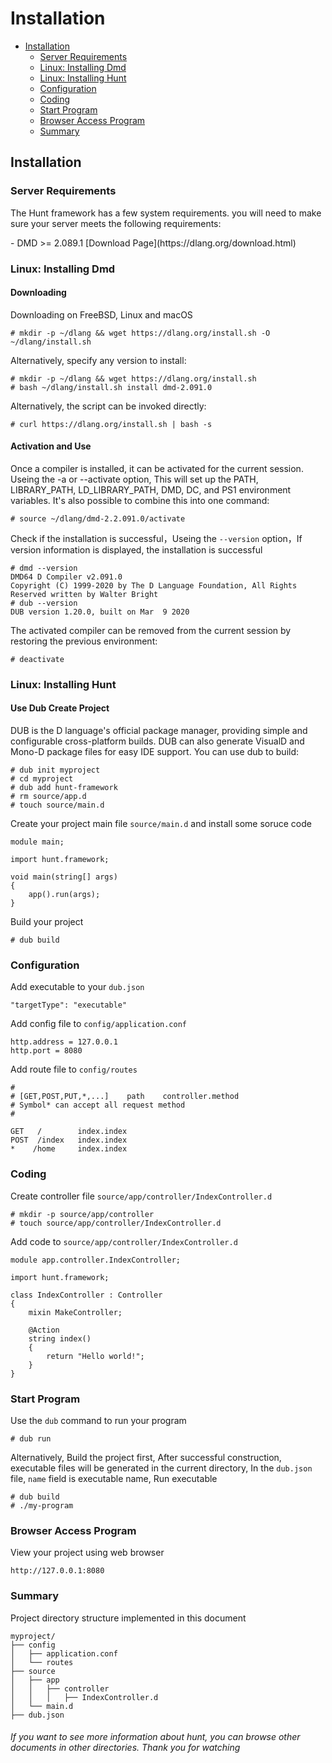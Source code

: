 # Installation

- [Installation](#installation)
    - [Server Requirements](#server-requirements)
	- [Linux: Installing Dmd](#installing-dmd)
    - [Linux: Installing Hunt](#linux-installing-Hunt)
    - [Configuration](#configuration)
	- [Coding](#coding)
    - [Start Program](#start-program)
    - [Browser Access Program](#browser-access-program)
    - [Summary](#summary)
<a name="installation"></a>
## Installation

<a name="server-requirements"></a>
### Server Requirements

The Hunt framework has a few system requirements. you will need to make sure your server meets the following requirements:
<div class="content-list" markdown="1">
- DMD >= 2.089.1 [Download Page](https://dlang.org/download.html)
</div>

<a name="installing-dmd"></a>
### Linux: Installing Dmd

#### Downloading
Downloading on FreeBSD, Linux and macOS
```
# mkdir -p ~/dlang && wget https://dlang.org/install.sh -O ~/dlang/install.sh
```
Alternatively, specify any version to install:
```
# mkdir -p ~/dlang && wget https://dlang.org/install.sh
# bash ~/dlang/install.sh install dmd-2.091.0
```
Alternatively, the script can be invoked directly:
```
# curl https://dlang.org/install.sh | bash -s
```
#### Activation and Use
Once a compiler is installed, it can be activated for the current session. Useing the -a or --activate option,
This will set up the PATH, LIBRARY_PATH, LD_LIBRARY_PATH, DMD, DC, and PS1 environment variables. It's also possible to combine this into one command:
```
# source ~/dlang/dmd-2.2.091.0/activate
```
Check if the installation is successful，Useing the `--version` option，If version information is displayed, the installation is successful
```
# dmd --version
DMD64 D Compiler v2.091.0
Copyright (C) 1999-2020 by The D Language Foundation, All Rights Reserved written by Walter Bright
# dub --version
DUB version 1.20.0, built on Mar  9 2020
```
The activated compiler can be removed from the current session by restoring the previous environment:
```
# deactivate
```

<a name="linux-installing-Hunt"></a>
### Linux: Installing Hunt

#### Use Dub Create Project
DUB is the D language's official package manager, providing simple and configurable cross-platform builds. DUB can also generate VisualD and Mono-D package files for easy IDE support.
You can use dub to build:
```
# dub init myproject
# cd myproject
# dub add hunt-framework
# rm source/app.d
# touch source/main.d
```
Create your project main file `source/main.d` and install some soruce code
```
module main;

import hunt.framework;

void main(string[] args)
{
    app().run(args);
}
```


Build your project
```
# dub build
```


<a name="configuration"></a>
### Configuration
Add executable to your `dub.json`
```
"targetType": "executable"
```
Add config file to `config/application.conf`
```
http.address = 127.0.0.1
http.port = 8080
```
Add route file to `config/routes`
```
#
# [GET,POST,PUT,*,...]    path    controller.method
# Symbol* can accept all request method
#

GET   /        index.index
POST  /index   index.index
*    /home     index.index
```

<a name="coding"></a>
### Coding
Create controller file `source/app/controller/IndexController.d`
```
# mkdir -p source/app/controller
# touch source/app/controller/IndexController.d
```
Add code to `source/app/controller/IndexController.d`
```
module app.controller.IndexController;

import hunt.framework;

class IndexController : Controller
{
    mixin MakeController;

    @Action
    string index()
    {
        return "Hello world!";
    }
}
```

<a name="start-program"></a>
### Start Program

Use the `dub` command to run your program
```
# dub run
```
Alternatively, Build the project first, After successful construction, executable files will be generated in the current directory, In the `dub.json` file, `name` field is executable name, Run executable
```
# dub build
# ./my-program
```

<a name="browser-access-program"></a>
### Browser Access Program

View your project using web browser
```
http://127.0.0.1:8080
```
<a name="summary"></a>
### Summary
Project directory structure implemented in this document
```
myproject/
├── config
│   ├── application.conf
│   └── routes
├── source
│   ├── app
│   │   ├── controller
│   │   │   ├── IndexController.d
│   └── main.d
├── dub.json
```
###### If you want to see more information about hunt, you can browse other documents in other directories. Thank you for watching
